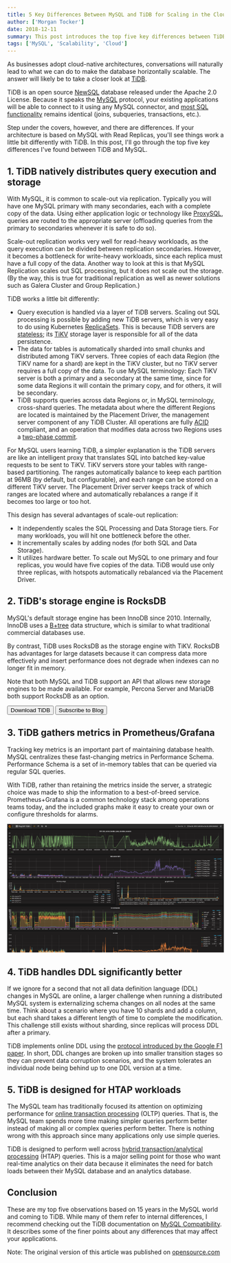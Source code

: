 ```yaml
---
title: 5 Key Differences Between MySQL and TiDB for Scaling in the Cloud
author: ['Morgan Tocker']
date: 2018-12-11
summary: This post introduces the top five key differences between TiDB and MySQL.
tags: ['MySQL', 'Scalability', 'Cloud']
---
```


As businesses adopt cloud-native architectures, conversations will naturally lead to what we can do to make the database horizontally scalable. The answer will likely be to take a closer look at [TiDB](https://pingcap.com/docs/).

TiDB is an open source [NewSQL](https://en.wikipedia.org/wiki/NewSQL) database released under the Apache 2.0 License. Because it speaks the [MySQL](https://en.wikipedia.org/wiki/MySQL) protocol, your existing applications will be able to connect to it using any MySQL connector, and [most SQL functionality](https://docs.pingcap.com/tidb/v4.0/mysql-compatibility#compatibility-with-mysql) remains identical (joins, subqueries, transactions, etc.).

Step under the covers, however, and there are differences. If your architecture is based on MySQL with Read Replicas, you'll see things work a little bit differently with TiDB. In this post, I'll go through the top five key differences I've found between TiDB and MySQL.

## 1. TiDB natively distributes query execution and storage

With MySQL, it is common to scale-out via replication. Typically you will have one MySQL primary with many secondaries, each with a complete copy of the data. Using either application logic or technology like [ProxySQL](https://proxysql.com/), queries are routed to the appropriate server (offloading queries from the primary to secondaries whenever it is safe to do so).

Scale-out replication works very well for read-heavy workloads, as the query execution can be divided between replication secondaries. However, it becomes a bottleneck for write-heavy workloads, since each replica must have a full copy of the data. Another way to look at this is that MySQL Replication scales out SQL processing, but it does not scale out the storage. (By the way, this is true for traditional replication as well as newer solutions such as Galera Cluster and Group Replication.)

TiDB works a little bit differently:

- Query execution is handled via a layer of TiDB servers. Scaling out SQL processing is possible by adding new TiDB servers, which is very easy to do using Kubernetes [ReplicaSets](https://kubernetes.io/docs/concepts/workloads/controllers/replicaset/). This is because TiDB servers are [stateless](https://en.wikipedia.org/wiki/State_(computer_science)); its [TiKV](https://github.com/tikv/tikv/wiki) storage layer is responsible for all of the data persistence.
- The data for tables is automatically sharded into small chunks and distributed among TiKV servers. Three copies of each data Region (the TiKV name for a shard) are kept in the TiKV cluster, but no TiKV server requires a full copy of the data. To use MySQL terminology: Each TiKV server is both a primary and a secondary at the same time, since for some data Regions it will contain the primary copy, and for others, it will be secondary.
- TiDB supports queries across data Regions or, in MySQL terminology, cross-shard queries. The metadata about where the different Regions are located is maintained by the Placement Driver, the management server component of any TiDB Cluster. All operations are fully [ACID](https://en.wikipedia.org/wiki/ACID_(computer_science)) compliant, and an operation that modifies data across two Regions uses a [two-phase commit](https://en.wikipedia.org/wiki/Two-phase_commit_protocol).

For MySQL users learning TiDB, a simpler explanation is the TiDB servers are like an intelligent proxy that translates SQL into batched key-value requests to be sent to TiKV. TiKV servers store your tables with range-based partitioning. The ranges automatically balance to keep each partition at 96MB (by default, but configurable), and each range can be stored on a different TiKV server. The Placement Driver server keeps track of which ranges are located where and automatically rebalances a range if it becomes too large or too hot.

This design has several advantages of scale-out replication:

- It independently scales the SQL Processing and Data Storage tiers. For many workloads, you will hit one bottleneck before the other.
- It incrementally scales by adding nodes (for both SQL and Data Storage).
- It utilizes hardware better. To scale out MySQL to one primary and four replicas, you would have five copies of the data. TiDB would use only three replicas, with hotspots automatically rebalanced via the Placement Driver.

## 2. TiDB's storage engine is RocksDB

MySQL's default storage engine has been InnoDB since 2010. Internally, InnoDB uses a [B+tree](https://en.wikipedia.org/wiki/B%2B_tree) data structure, which is similar to what traditional commercial databases use.

By contrast, TiDB uses RocksDB as the storage engine with TiKV. RocksDB has advantages for large datasets because it can compress data more effectively and insert performance does not degrade when indexes can no longer fit in memory.

Note that both MySQL and TiDB support an API that allows new storage engines to be made available. For example, Percona Server and MariaDB both support RocksDB as an option.

<div class="trackable-btns">
    <a href="/download" onclick="trackViews('5 Key Differences Between MySQL and TiDB for Scaling in the Cloud', 'download-tidb-btn-middle')"><button>Download TiDB</button></a>
    <a href="https://share.hsforms.com/1e2W03wLJQQKPd1d9rCbj_Q2npzm" onclick="trackViews('5 Key Differences Between MySQL and TiDB for Scaling in the Cloud', 'subscribe-blog-btn-middle')"><button>Subscribe to Blog</button></a>
</div>

## 3. TiDB gathers metrics in Prometheus/Grafana

Tracking key metrics is an important part of maintaining database health. MySQL centralizes these fast-changing metrics in Performance Schema. Performance Schema is a set of in-memory tables that can be queried via regular SQL queries.

With TiDB, rather than retaining the metrics inside the server, a strategic choice was made to ship the information to a best-of-breed service. Prometheus+Grafana is a common technology stack among operations teams today, and the included graphs make it easy to create your own or configure thresholds for alarms.

![Grafana in TiDB](media/grafana-in-tidb.png)

## 4. TiDB handles DDL significantly better

If we ignore for a second that not all data definition language (DDL) changes in MySQL are online, a larger challenge when running a distributed MySQL system is externalizing schema changes on all nodes at the same time. Think about a scenario where you have 10 shards and add a column, but each shard takes a different length of time to complete the modification. This challenge still exists without sharding, since replicas will process DDL after a primary.

TiDB implements online DDL using the [protocol introduced by the Google F1 paper](https://static.googleusercontent.com/media/research.google.com/en//pubs/archive/41344.pdf). In short, DDL changes are broken up into smaller transition stages so they can prevent data corruption scenarios, and the system tolerates an individual node being behind up to one DDL version at a time.

## 5. TiDB is designed for HTAP workloads

The MySQL team has traditionally focused its attention on optimizing performance for [online transaction processing](https://en.wikipedia.org/wiki/Online_transaction_processing) (OLTP) queries. That is, the MySQL team spends more time making simpler queries perform better instead of making all or complex queries perform better. There is nothing wrong with this approach since many applications only use simple queries.

TiDB is designed to perform well across [hybrid transaction/analytical processing](https://en.wikipedia.org/wiki/Hybrid_transactional/analytical_processing_(HTAP)) (HTAP) queries. This is a major selling point for those who want real-time analytics on their data because it eliminates the need for batch loads between their MySQL database and an analytics database.

## Conclusion

These are my top five observations based on 15 years in the MySQL world and coming to TiDB. While many of them refer to internal differences, I recommend checking out the TiDB documentation on [MySQL Compatibility](https://pingcap.com/docs/v3.0/reference/mysql-compatibility). It describes some of the finer points about any differences that may affect your applications.

Note: The original version of this article was published on [opensource.com](https://opensource.com/article/18/11/key-differences-between-mysql-and-tidb)
